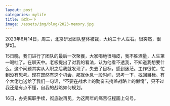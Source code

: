 ```yaml
---
layout: post
categories: mylife
title: 纪念一下
image: /assets/img/blog/2023-memory.jpg
---
```

2023年6月14日，周三，北京研发团队整体被裁，大约三十人左右。很突然，很梦幻。

15日晚，我们进行了团队的最后一次聚餐，大家喝地很嗨皮，我不胜酒量，人生第一喝吐了。在聊天中。老板提出了对我的看法，认为他看不透我，不知道我想要什么。这个问题其实从入职之后我就发现了，失去了目标，感到迷茫。工作很忙，忙到没有思考。现在既然有这个机会，那就休息一段时间，思考一下，找回目标。有个大佬也送给了我们一句话，“不要在战术上的勤奋去掩盖战略上的懒惰”，只不过我还是有点不懂，自我的战略如何规划。

16日，办完离职手续，彻底说再见，为这两年的痛苦征程画上句号。